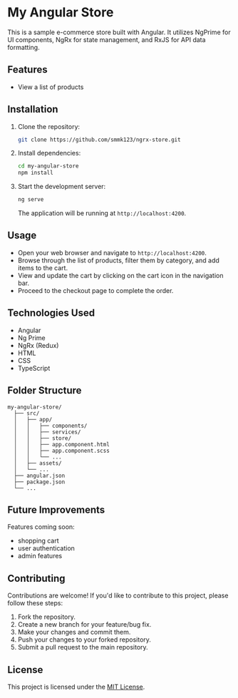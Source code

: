# My Angular Store

This is a sample e-commerce store built with Angular. It utilizes NgPrime for UI components, NgRx for state management, and RxJS for API data formatting.

## Features

- View a list of products

## Installation

1. Clone the repository:

   ```bash
   git clone https://github.com/smmk123/ngrx-store.git
   ```

2. Install dependencies:

   ```bash
   cd my-angular-store
   npm install
   ```

3. Start the development server:

   ```bash
   ng serve
   ```

   The application will be running at `http://localhost:4200`.

## Usage

- Open your web browser and navigate to `http://localhost:4200`.
- Browse through the list of products, filter them by category, and add items to the cart.
- View and update the cart by clicking on the cart icon in the navigation bar.
- Proceed to the checkout page to complete the order.

## Technologies Used

- Angular
- Ng Prime
- NgRx (Redux)
- HTML
- CSS
- TypeScript

## Folder Structure

```
my-angular-store/
  ├── src/
  │   ├── app/
  │   │   ├── components/
  │   │   ├── services/
  │   │   ├── store/
  │   │   ├── app.component.html
  │   │   ├── app.component.scss
  │   │   └── ...
  │   ├── assets/
  │   └── ...
  ├── angular.json
  ├── package.json
  └── ...
```

## Future Improvements

Features coming soon:

- shopping cart
- user authentication
- admin features

## Contributing

Contributions are welcome! If you'd like to contribute to this project, please follow these steps:

1. Fork the repository.
2. Create a new branch for your feature/bug fix.
3. Make your changes and commit them.
4. Push your changes to your forked repository.
5. Submit a pull request to the main repository.

## License

This project is licensed under the [MIT License](LICENSE).
```
